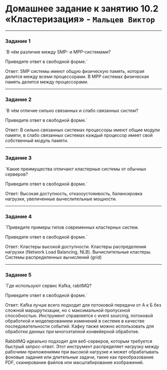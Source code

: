 # Домашнее задание к занятию 10.2 «Кластеризация» - `Мальцев Виктор`

---

### Задание 1

`В чём различие между SMP- и MPP-системами?

Приведите ответ в свободной форме.`

Ответ:
SMP системы имеют общую физическую память, которая делится между всеми процессорами.
В MPP системах физическая память делится между процессорами.

---

### Задание 2

`В чём отличие сильно связанных и слабо связанных систем?

Приведите ответ в свободной форме.`

Ответ:
В сильно связанных системах процессоры имеют общие модули памяти, в слабо связанных системах каждый процессор
имеет свой собственный модуль памяти.


---

### Задание 3

`Какие преимущества отличают кластерные системы от обычных серверов?

Приведите ответ в свободной форме.`

Ответ:
Высокая доступность, отказоустояивость, балансировка нагрузки, увеличенные вычеслительные мощности.


---

### Задание 4

`Приведите примеры типов современных кластерных систем.

Приведите ответ в свободной форме.`

Ответ:
Кластеры высокой доступности.
Кластеры распределения нагрузки (Network Load Balancing, NLB).
Вычислительные кластеры.
Системы распределенных вычислений (grid)

---

### Задание 5

`Где используют сервис Kafka, rabitMQ?

Приведите ответ в свободной форме.`

Ответ:
Kafka лучше всего подходит для потоковой передачи от А к Б без сложной маршрутизации, 
но с максимальной пропускной способностью. Инструмент 
справляется с event sourcing, потоковой обработкой и моделированием изменений 
в системе в качестве последовательности событий. 
Кафку также можно использовать для обработки данных при многоэтапной конвейерной обработке.

RabbitMQ идеально подходит для веб-серверов, которым требуется быстрый запрос-ответ. 
Этот инструмент распределяет нагрузку между рабочими приложениями при высокой нагрузке 
и может обрабатывать фоновые задания или длительные задачи, 
такие как преобразование PDF, сканирование файлов или масштабирование изображений.
